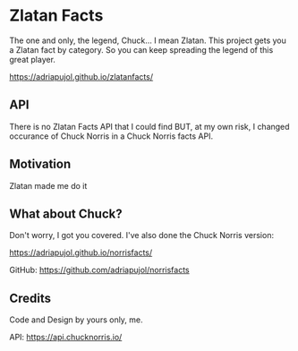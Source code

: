 # Zlatan Facts

The one and only, the legend, Chuck... I mean Zlatan. This project gets you a Zlatan fact by category. So you can keep spreading the legend of this great player.

https://adriapujol.github.io/zlatanfacts/


## API

There is no Zlatan Facts API that I could find BUT, at my own risk, I changed occurance of Chuck Norris in a Chuck Norris facts API.

## Motivation

Zlatan made me do it

## What about Chuck?

Don't worry, I got you covered. I've also done the Chuck Norris version:

https://adriapujol.github.io/norrisfacts/

GitHub: https://github.com/adriapujol/norrisfacts

## Credits

Code and Design by yours only, me.

API: https://api.chucknorris.io/

